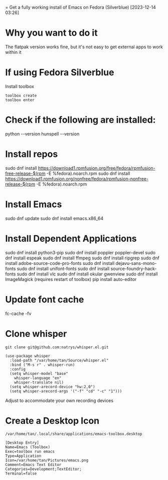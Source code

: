 = Get a fully working install of Emacs on Fedora (Silverblue)
[2023-12-14 03:26] 

# Why you want to do it

The flatpak version works fine, but it's not easy to get external apps to work within it

# If using Fedora Silverblue

Install toolbox

```
toolbox create
toolbox enter
```

# Check if the following are installed:

python --version
hunspell --version

# Install repos

sudo dnf install https://download1.rpmfusion.org/free/fedora/rpmfusion-free-release-$(rpm -E %fedora).noarch.rpm
sudo dnf install https://download1.rpmfusion.org/nonfree/fedora/rpmfusion-nonfree-release-$(rpm -E %fedora).noarch.rpm

# Install Emacs

sudo dnf update
sudo dnf install emacs.x86_64

# Install Dependent Applications

sudo dnf install python3-pip
sudo dnf install poppler poppler-devel
sudo dnf install espeak
sudo dnf install ffmpeg
sudo dnf install ripgrep
sudo dnf install adobe-source-code-pro-fonts
sudo dnf install dejavu-sans-mono-fonts
sudo dnf install unifont-fonts
sudo dnf install source-foundry-hack-fonts
sudo dnf install vlc
sudo dnf install okular gwenview
sudo dnf install ImageMagick (requires restart of toolbox)
pip install auto-editor

# Update font cache

fc-cache -fv

# Clone whisper

`git clone git@github.com:natrys/whisper.el.git`

```
(use-package whisper
  :load-path "/var/home/tan/Source/whisper.el"
  :bind ("M-s r" . whisper-run)
  :config
  (setq whisper-model "base"
	whisper-language "en"
	whisper-translate nil)
  (setq whisper-arecord-device "hw:2,0")
  (setq whisper-arecord-args '("-f" "cd" "-c" "1")))
```

Adjust to accommodate your own recording devices

# Create a Desktop Icon

`/var/home/tan/.local/share/applications/emacs-toolbox.desktop`

```
[Desktop Entry]
Name=Emacs (Toolbox)
Exec=toolbox run emacs
Type=Application
Icon=/var/home/tan/Pictures/emacs.png
Comment=Emacs Text Editor
Categories=Development;TextEditor;
Terminal=false
```
